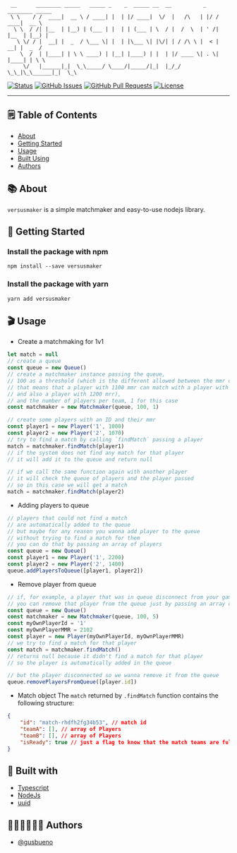 ```text
 __      ________ _____   _____ _    _  _____ __  __          _  ________ _____
 \ \    / /  ____|  __ \ / ____| |  | |/ ____|  \/  |   /\   | |/ /  ____|  __ \
  \ \  / /| |__  | |__) | (___ | |  | | (___ | \  / |  /  \  | ' /| |__  | |__) |
   \ \/ / |  __| |  _  / \___ \| |  | |\___ \| |\/| | / /\ \ |  < |  __| |  _  /
    \  /  | |____| | \ \ ____) | |__| |____) | |  | |/ ____ \| . \| |____| | \ \
     \/   |______|_|  \_\_____/ \____/|_____/|_|  |_/_/    \_\_|\_\______|_|  \_\

```

<div>

[![Status](https://img.shields.io/badge/status-active-success.svg)]()
[![GitHub Issues](https://img.shields.io/github/issues/gusbueno/versusmaker.svg)](https://github.com/gusbueno/versusmaker/issues)
[![GitHub Pull Requests](https://img.shields.io/github/issues-pr/gusbueno/versusmaker.svg)](https://github.com/gusbueno/versusmaker/pulls)
[![License](https://img.shields.io/badge/license-MIT-blue.svg)](/LICENSE)

</div>

---

## 🗒️ Table of Contents

-   [About](#about)
-   [Getting Started](#getting_started)
-   [Usage](#usage)
-   [Built Using](#built_with)
-   [Authors](#authors)

## 📚 About <a name="about"></a>

`versusmaker` is a simple matchmaker and easy-to-use nodejs library.

## 🚀 Getting Started <a name="getting_started"></a>

### Install the package with npm

```shell
npm install --save versusmaker
```

### Install the package with yarn

```shell
yarn add versusmaker
```

## 🎬 Usage <a name="usage"></a>

-   Create a matchmaking for 1v1

```typescript
let match = null
// create a queue
const queue = new Queue()
// create a matchmaker instance passing the queue,
// 100 as a threshold (which is the different allowed between the mmr of the players
// that means that a player with 1100 mmr can match with a player with 1000 mmr
// and also a player with 1200 mrr),
// and the number of players per team, 1 for this case
const matchmaker = new Matchmaker(queue, 100, 1)

// create some players with an ID and their mmr
const player1 = new Player('1', 1000)
const player2 = new Player('2', 1070)
// try to find a match by calling `findMatch` passing a player
match = matchmaker.findMatch(player1)
// if the system does not find any match for that player
// it will add it to the queue and return null

// if we call the same function again with another player
// it will check the queue of players and the player passed
// so in this case we will get a match
match = matchmaker.findMatch(player2)
```

-   Adding players to queue

```typescript
// players that could not find a match
// are automatically added to the queue
// but maybe for any reason you wanna add player to the queue
// without trying to find a match for them
// you can do that by passing an array of players
const queue = new Queue()
const player1 = new Player('1', 2200)
const player2 = new Player('2', 1400)
queue.addPlayersToQueue([player1, player2])
```

-   Remove player from queue

```typescript
// if, for example, a player that was in queue disconnect from your game
// you can remove that player from the queue just by passing an array of player ids
const queue = new Queue()
const matchmaker = new Matchmaker(queue, 100, 5)
const myOwnPlayerId = '1'
const myOwnPlayerMMR = 2102
const player = new Player(myOwnPlayerId, myOwnPlayerMMR)
// we try to find a match for that player
const match = matchmaker.findMatch()
// returns null because it didn't find a match for that player
// so the player is automatically added in the queue

// but the player disconnected so we wanna remove it from the queue
queue.removePlayersFromQueue([player.id])
```

-   Match object
    The `match` returned by `.findMatch` function contains the following structure:

```json
{
	"id": "match-rhdfh2fg34b53", // match id
	"teamA": [], // array of Players
	"teamB": [], // array of Players
	"isReady": true // just a flag to know that the match teams are full filled
}
```

## 🚧 Built with <a name="built_with"></a>

-   [Typescript](https://www.typescriptlang.org/)
-   [NodeJs](https://nodejs.org/en/)
-   [uuid](https://github.com/uuidjs/uuid)

## 🧑🏻‍💻👩🏻‍💻 Authors <a name="authors"></a>

-   [@gusbueno](https://github.com/gusbueno)
